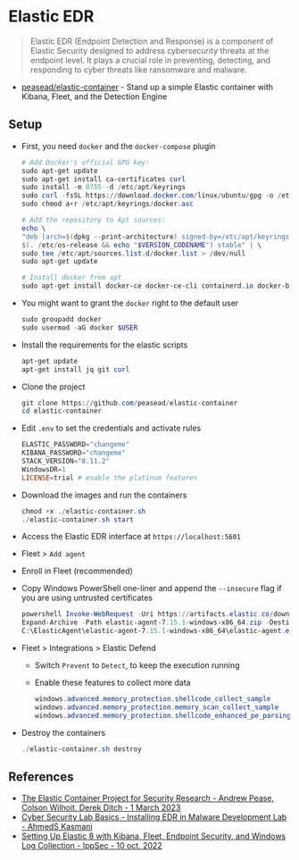 # Elastic EDR

> Elastic EDR (Endpoint Detection and Response) is a component of Elastic Security designed to address cybersecurity threats at the endpoint level. It plays a crucial role in preventing, detecting, and responding to cyber threats like ransomware and malware.

* [peasead/elastic-container](https://github.com/peasead/elastic-container) - Stand up a simple Elastic container with Kibana, Fleet, and the Detection Engine

## Setup

* First, you need `docker` and the `docker-compose` plugin

    ```ps1
    # Add Docker's official GPG key:
    sudo apt-get update
    sudo apt-get install ca-certificates curl
    sudo install -m 0755 -d /etc/apt/keyrings
    sudo curl -fsSL https://download.docker.com/linux/ubuntu/gpg -o /etc/apt/keyrings/docker.asc
    sudo chmod a+r /etc/apt/keyrings/docker.asc

    # Add the repository to Apt sources:
    echo \
    "deb [arch=$(dpkg --print-architecture) signed-by=/etc/apt/keyrings/docker.asc] https://download.docker.com/linux/ubuntu \
    $(. /etc/os-release && echo "$VERSION_CODENAME") stable" | \
    sudo tee /etc/apt/sources.list.d/docker.list > /dev/null
    sudo apt-get update

    # Install docker from apt
    sudo apt-get install docker-ce docker-ce-cli containerd.io docker-buildx-plugin docker-compose-plugin
    ```

* You might want to grant the `docker` right to the default user

    ```ps1
    sudo groupadd docker
    sudo usermod -aG docker $USER
    ```

* Install the requirements for the elastic scripts

    ```ps1
    apt-get update
    apt-get install jq git curl
    ```

* Clone the project

    ```ps1
    git clone https://github.com/peasead/elastic-container
    cd elastic-container
    ```

* Edit `.env` to set the credentials and activate rules

    ```ps1
    ELASTIC_PASSWORD="changeme"
    KIBANA_PASSWORD="changeme"
    STACK_VERSION="8.11.2"
    WindowsDR=1
    LICENSE=trial # enable the platinum features
    ```

* Download the images and run the containers

    ```ps1
    chmod +x ./elastic-container.sh
    ./elastic-container.sh start
    ```

* Access the Elastic EDR interface at `https://localhost:5601`
* Fleet > `Add agent`
* Enroll in Fleet (recommended)
* Copy Windows PowerShell one-liner and append the `--insecure` flag if you are using untrusted certificates

    ```ps1
    powershell Invoke-WebRequest -Uri https://artifacts.elastic.co/downloads/beats/elastic-agent/elastic-agent-7.15.1-windows-x86_64.zip -outfile elastic-agent-7.15.1-windows-x86_64.zip
    Expand-Archive -Path elastic-agent-7.15.1-windows-x86_64.zip -DestinationPath C:\ElasticAgent
    C:\ElasticAgent\elastic-agent-7.15.1-windows-x86_64\elastic-agent.exe install -f --fleet-server-es={{ fleet_server_es }} --fleet-server-service-token={{ fleet_token }} --fleet-server-policy={{ fleet_policy }}
    ```

* Fleet > Integrations > Elastic Defend
    * Switch `Prevent` to `Detect`, to keep the execution running
    * Enable these features to collect more data

        ```ps1
        windows.advanced.memory_protection.shellcode_collect_sample
        windows.advanced.memory_protection.memory_scan_collect_sample
        windows.advanced.memory_protection.shellcode_enhanced_pe_parsing
        ```

* Destroy the containers

    ```ps1
    ./elastic-container.sh destroy
    ```

## References

* [The Elastic Container Project for Security Research - Andrew Pease, Colson Wilhoit, Derek Ditch - 1 March 2023](https://www.elastic.co/security-labs/the-elastic-container-project)
* [Cyber Security Lab Basics - Installing EDR in Malware Development Lab - AhmedS Kasmani](https://www.youtube.com/watch?v=1luhjL7TN9U)
* [Setting Up Elastic 8 with Kibana, Fleet, Endpoint Security, and Windows Log Collection - IppSec - 10 oct. 2022](https://youtu.be/Ts-ofIVRMo4)
